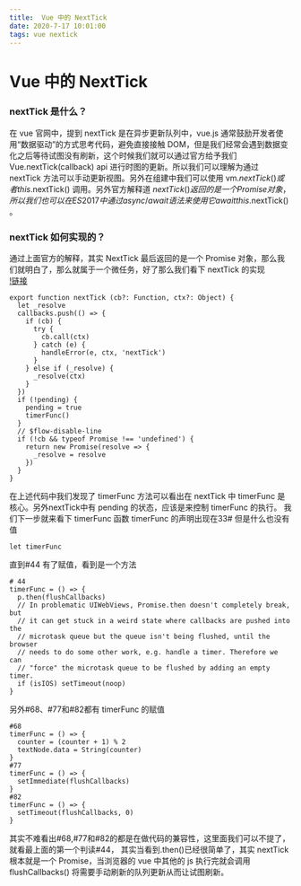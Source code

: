 ```yaml
---
title:  Vue 中的 NextTick
date: 2020-7-17 10:01:00
tags: vue nextick
---
```

# Vue 中的 NextTick

### nextTick 是什么？
在 vue 官网中，提到 nextTick 是在异步更新队列中，vue.js 通常鼓励开发者使用“数据驱动”的方式思考代码，避免直接接触 DOM，但是我们经常会遇到数据变化之后等待试图没有刷新，这个时候我们就可以通过官方给予我们 Vue.nextTick(callback) api 进行时图的更新。所以我们可以理解为通过 nextTick 方法可以手动更新视图。另外在组建中我们可以使用 vm.$nextTick() 或者 this.$nextTick() 调用。另外官方解释道 $nextTick() 返回的是一个 Promise 对象，所以我们也可以在 ES2017 中通过 async/await 语法来使用它 await this.$nextTick() 。
### nextTick 如何实现的？
通过上面官方的解释，其实 NextTick 最后返回的是一个 Promise 对象，那么我们就明白了，那么就属于一个微任务，好了那么我们看下 nextTick 的实现<br>
[!链接](https://github.com/vuejs/vue/blob/dev/src/core/util/next-tick.js)
`````
export function nextTick (cb?: Function, ctx?: Object) {
  let _resolve
  callbacks.push(() => {
    if (cb) {
      try {
        cb.call(ctx)
      } catch (e) {
        handleError(e, ctx, 'nextTick')
      }
    } else if (_resolve) {
      _resolve(ctx)
    }
  })
  if (!pending) {
    pending = true
    timerFunc()
  }
  // $flow-disable-line
  if (!cb && typeof Promise !== 'undefined') {
    return new Promise(resolve => {
      _resolve = resolve
    })
  }
}
`````
在上述代码中我们发现了 timerFunc 方法可以看出在 nextTick 中 timerFunc 是核心。另外nextTick中有 pending 的状态，应该是来控制 timerFunc 的执行。
我们下一步就来看下 timerFunc 函数
timerFunc 的声明出现在33# 但是什么也没有值
`````
let timerFunc
`````
直到#44 有了赋值，看到是一个方法
`````
# 44
timerFunc = () => {
  p.then(flushCallbacks)
  // In problematic UIWebViews, Promise.then doesn't completely break, but
  // it can get stuck in a weird state where callbacks are pushed into the
  // microtask queue but the queue isn't being flushed, until the browser
  // needs to do some other work, e.g. handle a timer. Therefore we can
  // "force" the microtask queue to be flushed by adding an empty timer.
  if (isIOS) setTimeout(noop)
}
`````
另外#68、#77和#82都有 timerFunc 的赋值
`````
#68
timerFunc = () => {
  counter = (counter + 1) % 2
  textNode.data = String(counter)
}
#77
timerFunc = () => {
  setImmediate(flushCallbacks)
}
#82
timerFunc = () => {
  setTimeout(flushCallbacks, 0)
}
`````
其实不难看出#68,#77和#82的都是在做代码的兼容性，这里面我们可以不提了，就看最上面的第一个判读#44，
其实当看到.then()已经很简单了，其实 nextTick 根本就是一个 Promise，当浏览器的 vue 中其他的 js 执行完就会调用 flushCallbacks() 将需要手动刷新的队列更新从而让试图刷新。
